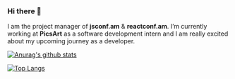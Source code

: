 ### Hi there 👋
I am the project manager of **jsconf.am** & **reactconf.am**. 
I’m currently working at **PicsArt** as a software development intern and I am really excited about my upcoming journey as a developer.

[![Anurag's github stats](https://github-readme-stats.vercel.app/api?username=varszakaryan&show_icons=true&include_all_commits=true&count_private=true&theme=buefy&hide=issues,contribs)](https://github.com/anuraghazra/github-readme-stats)

[![Top Langs](https://github-readme-stats.vercel.app/api/top-langs/?username=varszakaryan&hide=html,css)](https://github.com/anuraghazra/github-readme-stats)
